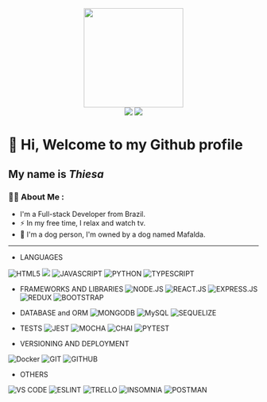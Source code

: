 <div align="center">
<img src="https://media.giphy.com/media/2aIRxJ8YitX04Am4kO/giphy.gif" width="200" height="200" />
  </div>
<div align="center">  
<a href="https://www.linkedin.com/in/thiesa-cesco" target="_blank"><img src="https://img.shields.io/badge/-LinkedIn-%230077B5?style=for-the-badge&logo=linkedin&logoColor=white" target="_blank"></a>  
<a href = "mailto:thiesa.c@gmail.com"><img src="https://img.shields.io/badge/Gmail-D14836?style=for-the-badge&logo=gmail&logoColor=white" target="_blank"></a>
</div>


# 👋 Hi, Welcome to my Github profile
## My name is *Thiesa*


### :woman_technologist: About Me :
- I'm a Full-stack Developer from Brazil.
- :zap: In my free time, I relax and watch tv.
- :dog: I'm a dog person, I'm owned by a dog named Mafalda.
---

- LANGUAGES
<div>
  <img src="https://img.shields.io/badge/HTML5-E34F26?style=for-the-badge&logo=html5&logoColor=white" alt="HTML5">
  <img src="https://img.shields.io/badge/CSS3-1572B6?style=for-the-badge&logo=css3&logoColor=white alt=CSS">
  <img src="https://img.shields.io/badge/JavaScript-F7DF1E?style=for-the-badge&logo=javascript&logoColor=black" alt="JAVASCRIPT">
  <img src="img.shields.io/badge/Python-3776AB?style=for-the-badge&logo=python&logoColor=white" alt="PYTHON">
  <img src="img.shields.io/badge/TypeScript-3178C6?style=for-the-badge&logo=typescript&logoColor=white" alt="TYPESCRIPT">

- FRAMEWORKS AND LIBRARIES
  <img src="https://img.shields.io/badge/Node.js-339933?style=for-the-badge&logo=node.js&logoColor=black" alt="NODE.JS">
  <img src="https://img.shields.io/badge/React-61DAFB?style=for-the-badge&logo=react&logoColor=black" alt="REACT.JS">
  <img src="https://img.shields.io/badge/Express-000000?style=for-the-badge&logo=express&logoColor=white" alt="EXPRESS.JS">
  <img src="https://img.shields.io/badge/Redux-764ABC?style=for-the-badge&logo=redux&logoColor=white" alt="REDUX">
  <img src="https://img.shields.io/badge/Bootstrap-7952B3?style=for-the-badge&logo=bootstrap&logoColor=white" alt="BOOTSTRAP">

- DATABASE and ORM
  <img src="https://img.shields.io/badge/MongoDB-47A248?style=for-the-badge&logo=mongodb&logoColor=black" alt="MONGODB">
  <img src="https://img.shields.io/badge/MySQL-4479A1?style=for-the-badge&logo=mysql&logoColor=white" alt="MySQL">
  <img src="https://img.shields.io/badge/Sequelize-52B0E7?style=for-the-badge&logo=sequelize&logoColor=white" alt="SEQUELIZE">

- TESTS
  <img src="https://img.shields.io/badge/Jest-C21325?style=for-the-badge&logo=jest&logoColor=white" alt="JEST">
  <img src="https://img.shields.io/badge/Mocha-8D6748?style=for-the-badge&logo=mocha&logoColor=white" alt="MOCHA">
  <img src="https://img.shields.io/badge/Chai-A30701?style=for-the-badge&logo=chai&logoColor=white" alt="CHAI">
  <img src="https://img.shields.io/badge/Pytest-0A9EDC?style=for-the-badge&logo=pytest&logoColor=white" alt="PYTEST">

- VERSIONING AND DEPLOYMENT
 <img src="https://img.shields.io/badge/Docker-2496ED?style=for-the-badge&logo=docker&logoColor=white" alt="Docker">
 <img src="https://img.shields.io/badge/Git-F05032?style=for-the-badge&logo=git&logoColor=white" alt="GIT">
 <img src="https://img.shields.io/badge/GitHub-181717?style=for-the-badge&logo=github&logoColor=white" alt="GITHUB">

 - OTHERS
  <img src="https://img.shields.io/badge/Visual_Studio_Code-007ACC?style=for-the-badge&logo=visualstudiocode&logoColor=white" alt="VS CODE">
  <img src="https://img.shields.io/badge/ESLint-4B32C3?style=for-the-badge&logo=eslint&logoColor=white" alt="ESLINT">
  <img src="https://img.shields.io/badge/Trello-0052CC?style=for-the-badge&logo=trello&logoColor=white" alt="TRELLO">
  <img src="https://img.shields.io/badge/Insomnia-4000BF?style=for-the-badge&logo=insomnia&logoColor=white" alt="INSOMNIA">
  <img src="https://img.shields.io/badge/Postman-FF6C37?style=for-the-badge&logo=postman&logoColor=white" alt="POSTMAN">
  
</div>




